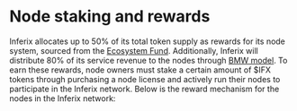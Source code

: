 # Node staking and rewards

Inferix allocates up to 50\% of its total token supply as rewards for its node system, sourced from the [Ecosystem Fund](/inferix-whitepaper/economic-model/token-metrics-and-allocation/token-vesting.md). Additionally, Inferix will distribute 80\% of its service revenue to the nodes through [BMW model](/inferix-whitepaper/economic-model/burn-mint-work-token-issuance-model.md). To earn these rewards, node owners must stake a certain amount of \$IFX tokens through purchasing a node license and actively run their nodes to participate in the Inferix network. Below is the reward mechanism for the nodes in the Inferix network:
